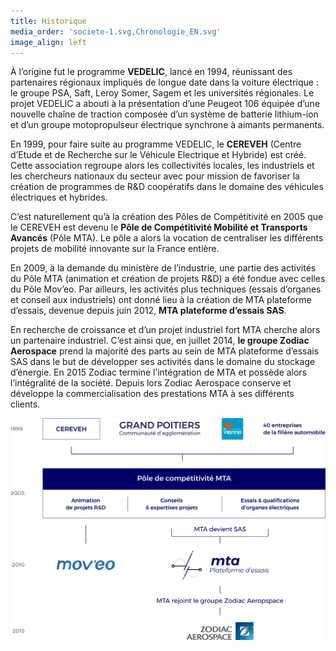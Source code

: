 ```yaml
---
title: Historique
media_order: 'societe-1.svg,Chronologie_EN.svg'
image_align: left
---
```


À l’origine fut le programme **VEDELIC**, lancé en 1994, réunissant des partenaires régionaux impliqués de longue date dans la voiture électrique : le groupe PSA, Saft, Leroy Somer, Sagem et les universités régionales. Le projet VEDELIC a abouti à la présentation d’une Peugeot 106 équipée d’une nouvelle chaîne de traction composée d’un système de batterie lithium-ion et d’un groupe motopropulseur électrique synchrone à aimants permanents.

En 1999, pour faire suite au programme VEDELIC, le **CEREVEH** (Centre d’Etude et de Recherche sur le Véhicule Electrique et Hybride) est créé. Cette association regroupe alors les collectivités locales, les industriels et les chercheurs nationaux du secteur avec pour mission de favoriser la création de programmes de R&D coopératifs dans le domaine des véhicules électriques et hybrides.

C’est naturellement qu’à la création des Pôles de Compétitivité en 2005 que le CEREVEH est devenu le **Pôle de Compétitivité Mobilité et Transports Avancés** (Pôle MTA). Le pôle a alors la vocation de centraliser les différents projets de mobilité innovante sur la France entière.

En 2009, à la demande du ministère de l’industrie, une partie des activités du Pôle MTA (animation et création de projets R&D) a été fondue avec celles du Pôle Mov’eo. Par ailleurs, les activités plus techniques (essais d’organes et conseil aux industriels) ont donné lieu à la création de MTA plateforme d’essais, devenue depuis juin 2012, **MTA plateforme d’essais SAS**.

En recherche de croissance et d’un projet industriel fort MTA cherche alors un partenaire industriel. C’est ainsi que, en juillet 2014, **le groupe Zodiac Aerospace** prend la majorité des parts au sein de MTA plateforme d’essais SAS dans le but de développer ses activités dans le domaine du stockage d’énergie. En 2015 Zodiac termine l’intégration de MTA et possède alors l’intégralité de la société. Depuis lors Zodiac Aerospace conserve et développe la commercialisation des prestations MTA à ses différents clients.

![](societe-1.svg)